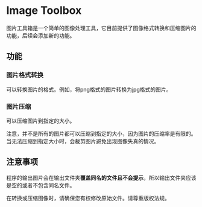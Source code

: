 # Image Toolbox
图片工具箱是一个简单的图像处理工具，它目前提供了图像格式转换和压缩图片的功能，后续会添加新的功能。

## 功能
### 图片格式转换
可以转换图片的格式。例如，将png格式的图片转换为jpg格式的图片。

### 图片压缩
可以压缩图片到指定的大小。

注意，并不是所有的图片都可以压缩到指定的大小，因为图片的压缩率是有限的。
当无法压缩到指定大小时，会裁剪图片避免出现图像失真的情况。

## 注意事项
程序的输出图片会在输出文件夹**覆盖同名的文件且不会提示**，所以输出文件夹应该是空的或者不包含同名文件。

在转换或压缩图像时，请确保您有权修改原始文件。请尊重版权法规。